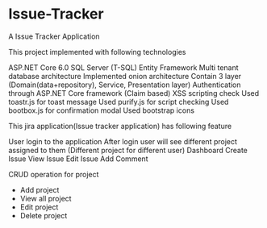 # Issue-Tracker
A Issue Tracker Application 

This project implemented with following technologies

ASP.NET Core 6.0
SQL Server (T-SQL)
Entity Framework
Multi tenant database architecture
Implemented onion architecture
Contain 3 layer (Domain(data+repository), Service, Presentation layer)
Authentication through ASP.NET Core framework (Claim based)
XSS scripting check
Used toastr.js for toast message
Used purify.js for script checking
Used bootbox.js for confirmation modal
Used bootstrap icons

This jira application(Issue tracker application) has following feature

User login to the application
After login user will see different project assigned to them (Different project for different user)
Dashboard
Create Issue
View Issue
Edit Issue
Add Comment

CRUD operation for project
- Add project
- View all project
- Edit project
- Delete project
